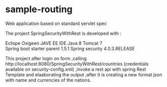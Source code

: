 # sample-routing
Web application based on standard servlet spec

The project SpringSecurityWithRest is developed with :

Eclispe Oxigeen JAVE EE IDE
Java 8
Tomcat 7  
Spring boot starter parent 1.5.1
Spring security 4.0.3.RELEASE

This project after login on form ,calling http://localhost:8080/SpringSecurityWithRest/countries (credentials available on security-config.xml) ,invoke a rest api with spring Rest Template and elaaborating the output ;after it is creating a new format json with name and currencies of the nations. 


